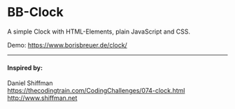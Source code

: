 # BB-Clock

A simple Clock with HTML-Elements, plain JavaScript and CSS.

Demo: https://www.borisbreuer.de/clock/

---

#### Inspired by:

Daniel Shiffman  
https://thecodingtrain.com/CodingChallenges/074-clock.html  
http://www.shiffman.net

